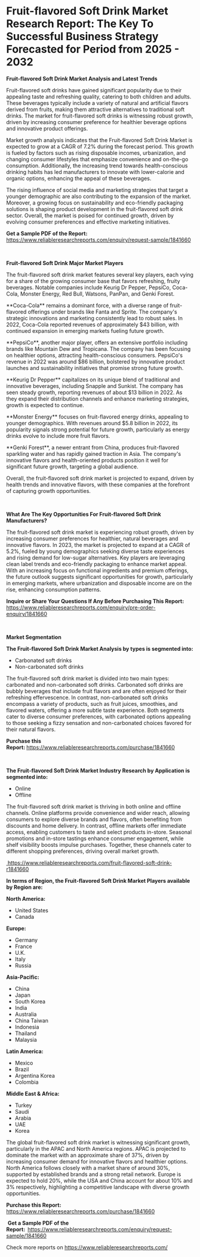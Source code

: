 <p><h1>Fruit-flavored Soft Drink Market Research Report: The Key To Successful Business Strategy Forecasted for Period from 2025 - 2032</h1></p><p><strong>Fruit-flavored Soft Drink Market Analysis and Latest Trends</strong></p>
<p><p>Fruit-flavored soft drinks have gained significant popularity due to their appealing taste and refreshing quality, catering to both children and adults. These beverages typically include a variety of natural and artificial flavors derived from fruits, making them attractive alternatives to traditional soft drinks. The market for fruit-flavored soft drinks is witnessing robust growth, driven by increasing consumer preference for healthier beverage options and innovative product offerings.</p><p>Market growth analysis indicates that the Fruit-flavored Soft Drink Market is expected to grow at a CAGR of 7.2% during the forecast period. This growth is fueled by factors such as rising disposable incomes, urbanization, and changing consumer lifestyles that emphasize convenience and on-the-go consumption. Additionally, the increasing trend towards health-conscious drinking habits has led manufacturers to innovate with lower-calorie and organic options, enhancing the appeal of these beverages.</p><p>The rising influence of social media and marketing strategies that target a younger demographic are also contributing to the expansion of the market. Moreover, a growing focus on sustainability and eco-friendly packaging solutions is shaping product development in the fruit-flavored soft drink sector. Overall, the market is poised for continued growth, driven by evolving consumer preferences and effective marketing initiatives.</p></p>
<p><strong>Get a Sample PDF of the Report:&nbsp;</strong> <a href="https://www.reliableresearchreports.com/enquiry/request-sample/1841660?utm_campaign=3349&utm_medium=2&utm_source=Github&utm_content=ia&utm_term=26032025&utm_id=fruit-flavored-soft-drink">https://www.reliableresearchreports.com/enquiry/request-sample/1841660</a></p>
<p>&nbsp;</p>
<p><strong>Fruit-flavored Soft Drink Major Market Players</strong></p>
<p><p>The fruit-flavored soft drink market features several key players, each vying for a share of the growing consumer base that favors refreshing, fruity beverages. Notable companies include Keurig Dr Pepper, PepsiCo, Coca-Cola, Monster Energy, Red Bull, Watsons, PanPan, and Genki Forest.</p><p>**Coca-Cola** remains a dominant force, with a diverse range of fruit-flavored offerings under brands like Fanta and Sprite. The company's strategic innovations and marketing consistently lead to robust sales. In 2022, Coca-Cola reported revenues of approximately $43 billion, with continued expansion in emerging markets fueling future growth.</p><p>**PepsiCo**, another major player, offers an extensive portfolio including brands like Mountain Dew and Tropicana. The company has been focusing on healthier options, attracting health-conscious consumers. PepsiCo's revenue in 2022 was around $86 billion, bolstered by innovative product launches and sustainability initiatives that promise strong future growth.</p><p>**Keurig Dr Pepper** capitalizes on its unique blend of traditional and innovative beverages, including Snapple and Sunkist. The company has seen steady growth, reporting revenues of about $13 billion in 2022. As they expand their distribution channels and enhance marketing strategies, growth is expected to continue.</p><p>**Monster Energy** focuses on fruit-flavored energy drinks, appealing to younger demographics. With revenues around $5.8 billion in 2022, its popularity signals strong potential for future growth, particularly as energy drinks evolve to include more fruit flavors.</p><p>**Genki Forest**, a newer entrant from China, produces fruit-flavored sparkling water and has rapidly gained traction in Asia. The company's innovative flavors and health-oriented products position it well for significant future growth, targeting a global audience.</p><p>Overall, the fruit-flavored soft drink market is projected to expand, driven by health trends and innovative flavors, with these companies at the forefront of capturing growth opportunities.</p></p>
<p>&nbsp;</p>
<p><strong>What Are The Key Opportunities For Fruit-flavored Soft Drink Manufacturers?</strong></p>
<p><p>The fruit-flavored soft drink market is experiencing robust growth, driven by increasing consumer preferences for healthier, natural beverages and innovative flavors. In 2023, the market is projected to expand at a CAGR of 5.2%, fueled by young demographics seeking diverse taste experiences and rising demand for low-sugar alternatives. Key players are leveraging clean label trends and eco-friendly packaging to enhance market appeal. With an increasing focus on functional ingredients and premium offerings, the future outlook suggests significant opportunities for growth, particularly in emerging markets, where urbanization and disposable income are on the rise, enhancing consumption patterns.</p></p>
<p><strong>Inquire or Share Your Questions If Any Before Purchasing This Report:</strong> <a href="https://www.reliableresearchreports.com/enquiry/pre-order-enquiry/1841660?utm_campaign=3349&utm_medium=2&utm_source=Github&utm_content=ia&utm_term=26032025&utm_id=fruit-flavored-soft-drink">https://www.reliableresearchreports.com/enquiry/pre-order-enquiry/1841660</a></p>
<p>&nbsp;</p>
<p><strong>Market Segmentation</strong></p>
<p><strong>The Fruit-flavored Soft Drink Market Analysis by types is segmented into:</strong></p>
<p><ul><li>Carbonated soft drinks</li><li>Non-carbonated soft drinks</li></ul></p>
<p><p>The fruit-flavored soft drink market is divided into two main types: carbonated and non-carbonated soft drinks. Carbonated soft drinks are bubbly beverages that include fruit flavors and are often enjoyed for their refreshing effervescence. In contrast, non-carbonated soft drinks encompass a variety of products, such as fruit juices, smoothies, and flavored waters, offering a more subtle taste experience. Both segments cater to diverse consumer preferences, with carbonated options appealing to those seeking a fizzy sensation and non-carbonated choices favored for their natural flavors.</p></p>
<p><strong>Purchase this Report:&nbsp;</strong><a href="https://www.reliableresearchreports.com/purchase/1841660?utm_campaign=3349&utm_medium=2&utm_source=Github&utm_content=ia&utm_term=26032025&utm_id=fruit-flavored-soft-drink">https://www.reliableresearchreports.com/purchase/1841660</a></p>
<p>&nbsp;</p>
<p><strong>The Fruit-flavored Soft Drink Market Industry Research by Application is segmented into:</strong></p>
<p><ul><li>Online</li><li>Offline</li></ul></p>
<p><p>The fruit-flavored soft drink market is thriving in both online and offline channels. Online platforms provide convenience and wider reach, allowing consumers to explore diverse brands and flavors, often benefiting from discounts and home delivery. In contrast, offline markets offer immediate access, enabling customers to taste and select products in-store. Seasonal promotions and in-store tastings enhance consumer engagement, while shelf visibility boosts impulse purchases. Together, these channels cater to different shopping preferences, driving overall market growth.</p></p>
<p><a href="https://www.reliableresearchreports.com/fruit-flavored-soft-drink-r1841660?utm_campaign=3349&utm_medium=2&utm_source=Github&utm_content=ia&utm_term=26032025&utm_id=fruit-flavored-soft-drink">&nbsp;https://www.reliableresearchreports.com/fruit-flavored-soft-drink-r1841660</a></p>
<p><strong>In terms of Region, the Fruit-flavored Soft Drink Market Players available by Region are:</strong></p>
<p>
    <p> <strong> North America: </strong>
        <ul>
            <li>United States</li>
            <li>Canada</li>
        </ul>
        </p> 
    <p> <strong> Europe: </strong>
        <ul>
            <li>Germany</li>
            <li>France</li>
            <li>U.K.</li>
            <li>Italy</li>
            <li>Russia</li>
        </ul>
        </p> 
    <p> <strong> Asia-Pacific: </strong>
        <ul>
            <li>China</li>
            <li>Japan</li>
            <li>South Korea</li>
            <li>India</li>
            <li>Australia</li>
            <li>China Taiwan</li>
            <li>Indonesia</li>
            <li>Thailand</li>
            <li>Malaysia</li>
        </ul>
        </p> 
    <p> <strong> Latin America: </strong>
        <ul>
            <li>Mexico</li>
            <li>Brazil</li>
            <li>Argentina Korea</li>
            <li>Colombia</li>
        </ul>
        </p> 
    <p> <strong> Middle East & Africa: </strong>
        <ul>
            <li>Turkey</li>
            <li>Saudi</li>
            <li>Arabia</li>
            <li>UAE</li>
            <li>Korea</li>
        </ul>
    </p>
    </p>
<p><p>The global fruit-flavored soft drink market is witnessing significant growth, particularly in the APAC and North America regions. APAC is projected to dominate the market with an approximate share of 37%, driven by increasing consumer demand for innovative flavors and healthier options. North America follows closely with a market share of around 30%, supported by established brands and a strong retail network. Europe is expected to hold 20%, while the USA and China account for about 10% and 3% respectively, highlighting a competitive landscape with diverse growth opportunities.</p></p>
<p><strong>Purchase this Report: </strong><a href="https://www.reliableresearchreports.com/purchase/1841660?utm_campaign=3349&utm_medium=2&utm_source=Github&utm_content=ia&utm_term=26032025&utm_id=fruit-flavored-soft-drink">https://www.reliableresearchreports.com/purchase/1841660</a></p>
<p>&nbsp;<strong>Get a Sample PDF of the Report:&nbsp;&nbsp;</strong><a href="https://www.reliableresearchreports.com/enquiry/request-sample/1841660?utm_campaign=3349&utm_medium=2&utm_source=Github&utm_content=ia&utm_term=26032025&utm_id=fruit-flavored-soft-drink">https://www.reliableresearchreports.com/enquiry/request-sample/1841660</a></p>
<p><strong></strong></p>
<p>Check more reports on <a href="https://www.reliableresearchreports.com/?utm_campaign=3349&utm_medium=2&utm_source=Github&utm_content=ia&utm_term=26032025&utm_id=fruit-flavored-soft-drink">https://www.reliableresearchreports.com/</a></p>